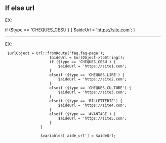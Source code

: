 
## If else  url


EX:

if ($type == 'CHEQUES_CESU') {
            $aideUrl = 'https://site.com';
          }



_________________________________________________________________________________________


EX:

	 $urlObject = Url::fromRoute('faq.faq-page');
						$aideUrl = $urlObject->toString();
						if ($type == 'CHEQUES_CESU') {
							$aideUrl = 'https://site1.com';
						}
						elseif ($type == 'CHEQUES_LIRE') {
							$aideUrl = 'https://site2.com';
						}
						elseif ($type == 'CHEQUES_CULTURE') {
							$aideUrl = 'https://site3.com';
						}
						elseif ($type == 'BILLETTERIE') {
							$aideUrl = 'https://site4.com';
						}
						elseif ($type == 'AVANTAGE') {
							$aideUrl = 'https://site5.com';
						}
					}

					$variables['aide_url'] = $aideUrl;


